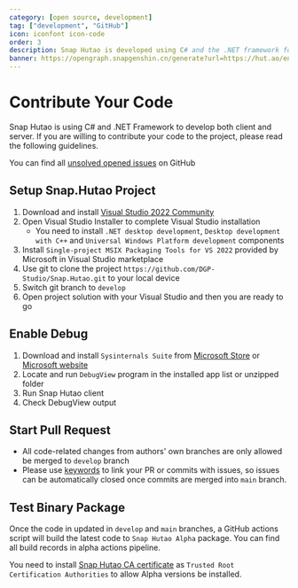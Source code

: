```yaml
---
category: [open source, development]
tag: ["development", "GitHub"]
icon: iconfont icon-code
order: 3
description: Snap Hutao is developed using C# and the .NET framework for both the desktop client and the server. We greatly appreciate feedback from the open-source community, and if you're willing to contribute your code, please refer to the instructions in the documentation on this page.
banner: https://opengraph.snapgenshin.cn/generate?url=https://hut.ao/en/development/contribute.html
---
```


# Contribute Your Code

Snap Hutao is using C# and .NET Framework to develop both client and server. If you are willing to contribute your code
to the project, please read the following guidelines.

You can find all [unsolved opened issues](https://github.com/DGP-Studio/Snap.Hutao/issues?q=is%3Aissue+is%3Aopen+-label%3A%E5%B7%B2%E4%BF%AE%E5%A4%8D+) on GitHub

## <HopeIcon icon="iconfont icon-visual-studio" size="1.5rem" color="rgb(193,142,241)" /> Setup Snap.Hutao Project

1. Download and install [Visual Studio 2022 Community](https://visualstudio.microsoft.com/downloads/)
2. Open Visual Studio Installer to complete Visual Studio installation
   - You need to install `.NET desktop development`, `Desktop development with C++` and `Universal Windows Platform development` components
3. Install `Single-project MSIX Packaging Tools for VS 2022` provided by Microsoft in Visual Studio marketplace
4. Use git to clone the project `https://github.com/DGP-Studio/Snap.Hutao.git` to your local device
5. Switch git branch to `develop`
6. Open project solution with your Visual Studio and then you are ready to go

## <HopeIcon icon="iconfont icon-debug" size="1.5rem" color="rgb(73,156,84)" /> Enable Debug

1. Download and install `Sysinternals Suite` from [Microsoft Store](https://www.microsoft.com/store/productid/9P7KNL5RWT25) or [Microsoft website](https://learn.microsoft.com/en-us/sysinternals/downloads/sysinternals-suite)
2. Locate and run `DebugView` program in the installed app list or unzipped folder
3. Run Snap Hutao client
4. Check DebugView output

## <HopeIcon icon="iconfont icon-pull-request" size="1.5rem" color="rgb(130,80,223)"/> Start Pull Request

- All code-related changes from authors' own branches are only allowed be merged to `develop` branch
- Please use [keywords](https://docs.github.com/en/get-started/writing-on-github/working-with-advanced-formatting/using-keywords-in-issues-and-pull-requests) to link your PR or commits with issues, so issues can be automatically closed once commits are merged into `main` branch.

## <HopeIcon icon="iconfont icon-build-package" size="1.5rem" color="rgb(254,189,105)" /> Test Binary Package

Once the code in updated in `develop` and `main` branches, a GitHub actions script will build the latest code to `Snap Hutao Alpha` package. You can find all build records in alpha actions pipeline.

You need to install [Snap Hutao CA certificate](https://github.com/DGP-Automation/Hutao-Auto-Release/releases/download/certificate-ca/DGP_Studio_CA.crt) as `Trusted Root Certification Authorities` to allow Alpha versions be installed.
